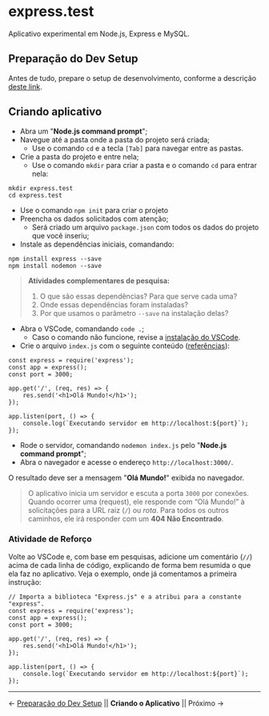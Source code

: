 # express.test
Aplicativo experimental em Node.js, Express e MySQL.

## Preparação do Dev Setup
Antes de tudo, prepare o setup de desenvolvimento, conforme a descrição [deste link](https://docs.google.com/file/d/1Zo42HZvGtEAx-9OjLX5Cr9J5SKl07NvUxLGSTSbWHpc).  

## Criando aplicativo
 - Abra um "**Node.js command prompt**";
 - Navegue até a pasta onde a pasta do projeto será criada;
   - Use o comando `cd` e a tecla `[Tab]` para navegar entre as pastas.
 - Crie a pasta do projeto e entre nela;
   - Use o comando `mkdir` para criar a pasta e o comando `cd` para entrar nela:
```
mkdir express.test
cd express.test
```
 - Use o comando `npm init` para criar o projeto
 - Preencha os dados solicitados com atenção;
   - Será criado um arquivo `package.json` com todos os dados do projeto que você inseriu;
 - Instale as dependências iniciais, comandando:
```
npm install express --save
npm install nodemon --save
```

> **Atividades complementares de pesquisa:**
>  1. O que são essas dependências? Para que serve cada uma?
>  2. Onde essas dependências foram instaladas?
>  2. Por que usamos o parâmetro `--save` na instalação delas?

 - Abra o VSCode, comandando `code .`;
   - Caso o comando não funcione, revise a [instalação do VSCode](https://docs.google.com/file/d/1Zo42HZvGtEAx-9OjLX5Cr9J5SKl07NvUxLGSTSbWHpc).
 - Crie o arquivo `index.js` com o seguinte conteúdo ([referências](https://expressjs.com/pt-br/starter/hello-world.html)):
```
const express = require('express');
const app = express();
const port = 3000;  

app.get('/', (req, res) => {
    res.send('<h1>Olá Mundo!</h1>');
});

app.listen(port, () => {
    console.log(`Executando servidor em http://localhost:${port}`);
});
```
 - Rode o servidor, comandando `nodemon index.js` pelo "**Node.js command prompt**";
 - Abra o navegador e acesse o endereço `http://localhost:3000/`.

O resultado deve ser a mensagem "**Olá Mundo!**" exibida no navegador.

> O aplicativo inicia um servidor e escuta a porta `3000` por conexões. Quando ocorrer uma (request), ele responde com “Olá Mundo!” à solicitações para a URL raiz (`/`) ou _rota_. Para todos os outros caminhos, ele irá responder com um **404 Não Encontrado**.

### Atividade de Reforço
Volte ao VSCode e, com base em pesquisas, adicione um comentário (`//`) acima de cada linha de código, explicando de forma bem resumida o que ela faz no aplicativo. Veja o exemplo, onde já comentamos a primeira instrução:
```
// Importa a biblioteca "Express.js" e a atribui para a constante "express".
const express = require('express');
const app = express();
const port = 3000;  

app.get('/', (req, res) => {
    res.send('<h1>Olá Mundo!</h1>');
});

app.listen(port, () => {
    console.log(`Executando servidor em http://localhost:${port}`);
});
```
---
← [Preparação do Dev Setup](https://github.com/Luferat/express.test) || **Criando o Aplicativo** || Próximo →